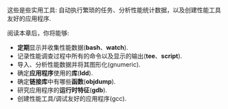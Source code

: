 这些是些实用工具: 自动执行繁琐的任务、分析性能统计数据，以及创建性能工具友好的应用程序. 

阅读本章后，你将能够: 

* **定期**显示并收集性能数据(**bash**、**watch**). 
* 记录性能调查过程中所有的命令以及显示的输出(**tee**、**script**). 
* 导入、分析性能数据并将其图形化(gnumeric). 
* 确定**应用程序**使用的**库**(**ldd**). 
* 确定**链接库**中有哪些**函数**(**objdump**). 
* 研究应用程序的**运行时特征**(**gdb**). 
* 创建性能工具/调试友好的应用程序(gcc). 